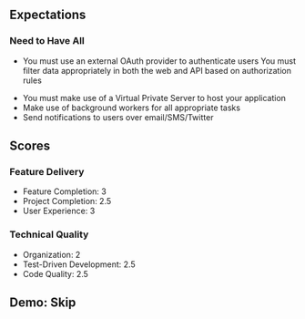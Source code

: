 ## Expectations

### Need to Have All

+ You must use an external OAuth provider to authenticate users
You must filter data appropriately in both the web and API based on authorization rules
- You must make use of a Virtual Private Server to host your application
- Make use of background workers for all appropriate tasks
- Send notifications to users over email/SMS/Twitter

## Scores

### Feature Delivery
* Feature Completion: 3
* Project Completion: 2.5
* User Experience: 3

### Technical Quality

* Organization: 2
* Test-Driven Development: 2.5
* Code Quality: 2.5

## Demo: Skip
